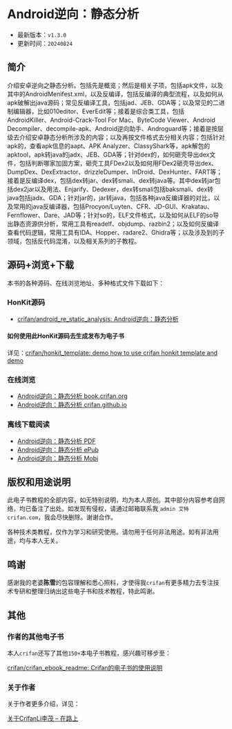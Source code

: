 # Android逆向：静态分析

* 最新版本：`v1.3.0`
* 更新时间：`20240824`

## 简介

介绍安卓逆向之静态分析。包括先是概览；然后是相关子项，包括apk文件，以及其中的AndroidMenifest.xml，以及反编译，包括反编译的典型流程，以及如何从apk破解出java源码；常见反编译工具，包括jad、JEB、GDA等；以及常见的二进制编辑器，比如010editor、EverEdit等；接着是综合类工具，包括AndroidKiller、Android-Crack-Tool For Mac、ByteCode Viewer、Android Decompiler、decompile-apk、Android逆向助手、Androguard等；接着是按层级去介绍安卓静态分析所涉及的内容；以及再按文件格式去分相关内容；包括针对apk的，查看apk信息的aapt、APK Analyzer、ClassyShark等，apk解包的apktool，apk转java的jadx、JEB、GDA等；针对dex的，如何砸壳导出dex文件，包括判断哪家加固方案，砸壳工具FDex2以及如何用FDex2砸壳导出dex、DumpDex、DexExtractor、drizzleDumper、InDroid、DexHunter、FART等；接着是反编译dex，包括dex转jar、dex转smali、dex转java等。其中dex转jar包括dex2jar以及用法、Enjarify、Dedexer，dex转smali包括baksmali、dex转java包括jadx、GDA；针对jar的，jar转java，包括各种java反编译器的对比，以及常用的java反编译器，包括Procyon/Luyten、CFR、JD-GUI、Krakatau、Fernflower、Dare、JAD等；针对so的，ELF文件格式，以及如何从ELF的so导出静态资源供分析，常用工具有readelf、objdump、razbin2；以及如何反编译查看代码逻辑，常用工具有IDA、Hopper、radare2、Ghidra等；以及涉及到的子领域，包括反代码混淆，以及相关系列的子教程。

## 源码+浏览+下载

本书的各种源码、在线浏览地址、多种格式文件下载如下：

### HonKit源码

* [crifan/android_re_static_analysis: Android逆向：静态分析](https://github.com/crifan/android_re_static_analysis)

#### 如何使用此HonKit源码去生成发布为电子书

详见：[crifan/honkit_template: demo how to use crifan honkit template and demo](https://github.com/crifan/honkit_template)

### 在线浏览

* [Android逆向：静态分析 book.crifan.org](https://book.crifan.org/books/android_re_static_analysis/website/)
* [Android逆向：静态分析 crifan.github.io](https://crifan.github.io/android_re_static_analysis/website/)

### 离线下载阅读

* [Android逆向：静态分析 PDF](https://book.crifan.org/books/android_re_static_analysis/pdf/android_re_static_analysis.pdf)
* [Android逆向：静态分析 ePub](https://book.crifan.org/books/android_re_static_analysis/epub/android_re_static_analysis.epub)
* [Android逆向：静态分析 Mobi](https://book.crifan.org/books/android_re_static_analysis/mobi/android_re_static_analysis.mobi)

## 版权和用途说明

此电子书教程的全部内容，如无特别说明，均为本人原创。其中部分内容参考自网络，均已备注了出处。如发现有侵权，请通过邮箱联系我 `admin 艾特 crifan.com`，我会尽快删除。谢谢合作。

各种技术类教程，仅作为学习和研究使用。请勿用于任何非法用途。如有非法用途，均与本人无关。

## 鸣谢

感谢我的老婆**陈雪**的包容理解和悉心照料，才使得我`crifan`有更多精力去专注技术专研和整理归纳出这些电子书和技术教程，特此鸣谢。

## 其他

### 作者的其他电子书

本人`crifan`还写了其他`150+`本电子书教程，感兴趣可移步至：

[crifan/crifan_ebook_readme: Crifan的电子书的使用说明](https://github.com/crifan/crifan_ebook_readme)

### 关于作者

关于作者更多介绍，详见：

[关于CrifanLi李茂 – 在路上](https://www.crifan.org/about/)
